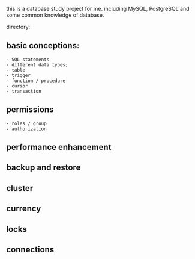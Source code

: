 this is a database study project for me.
including MySQL, PostgreSQL and some common knowledge of database.

directory:

## basic conceptions:
    - SQL statements
    - different data types;
    - table
    - trigger
    - function / procedure
    - cursor
    - transaction

## permissions
    - roles / group
    - authorization

## performance enhancement


## backup and restore


## cluster


## currency


## locks


## connections
